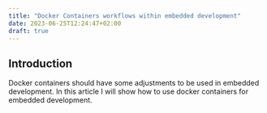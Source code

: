 ```yaml
---
title: "Docker Containers workflows within embedded development"
date: 2023-06-25T12:24:47+02:00
draft: true
---
```


## Introduction
Docker containers should have some adjustments to be used in embedded development. In this article I will show how to use docker containers for embedded development.
